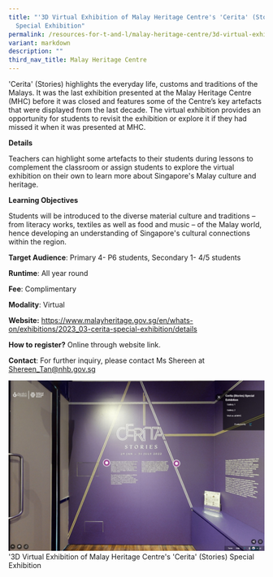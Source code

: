 ```yaml
---
title: "'3D Virtual Exhibition of Malay Heritage Centre's 'Cerita' (Stories)
  Special Exhibition"
permalink: /resources-for-t-and-l/malay-heritage-centre/3d-virtual-exhibition-of-mhc-cerita/
variant: markdown
description: ""
third_nav_title: Malay Heritage Centre
---
```

'Cerita' (Stories) highlights the everyday life, customs and traditions of the Malays. It was the last exhibition presented at the Malay Heritage Centre (MHC) before it was closed and features some of the Centre’s key artefacts that were displayed from the last decade. The virtual exhibition provides an opportunity for students to revisit the exhibition or explore it if they had missed it when it was presented at MHC.

**Details**		
		
Teachers can highlight some artefacts to their students during lessons to complement the classroom or assign students to explore the virtual exhibition on their own to learn more about Singapore's Malay culture and heritage.

**Learning Objectives**		
		
Students will be introduced to the diverse material culture and traditions – from literacy works, textiles as well as food and music – of the Malay world, hence developing an understanding of Singapore's cultural connections within the region.

**Target Audience**: Primary 4- P6 students, Secondary 1- 4/5 students 

**Runtime**: All year round		

**Fee**: Complimentary		

**Modality**: Virtual	
			
**Website:** https://www.malayheritage.gov.sg/en/whats-on/exhibitions/2023_03-cerita-special-exhibition/details

**How to register?** Online through website link.
		
**Contact**: For further inquiry, please contact Ms Shereen at Shereen_Tan@nhb.gov.sg

![](/images/'3d%20virtual%20exhibition%20of%20malay%20heritage%20centre's%20'cerita'%20(stories)%20special%20exhibition.png)
'3D Virtual Exhibition of Malay Heritage Centre's 'Cerita' (Stories) Special Exhibition